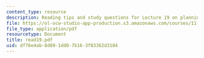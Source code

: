 ```yaml
---
content_type: resource
description: Reading tips and study questions for Lecture 19 on planning and participation.
file: https://ol-ocw-studio-app-production.s3.amazonaws.com/courses/11-201-gateway-planning-action-fall-2007/df76e4ab8d891dd07b163f83362d3184_read19.pdf
file_type: application/pdf
resourcetype: Document
title: read19.pdf
uid: df76e4ab-8d89-1dd0-7b16-3f83362d3184
---
```

